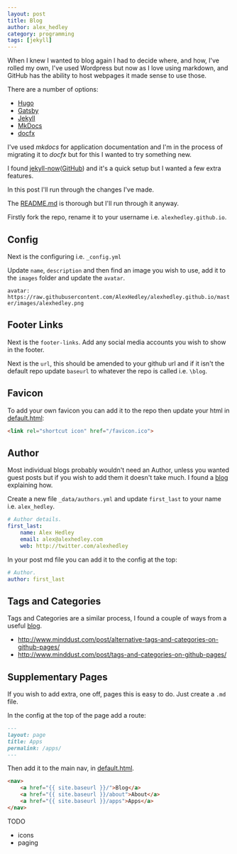 ```yaml
---
layout: post
title: Blog
author: alex_hedley
category: programming
tags: [jekyll]
---
```


When I knew I wanted to blog again I had to decide where, and how, I've rolled my own, I've used Wordpress but now as I love using markdown, and GitHub has the ability to host webpages it made sense to use those.

There are a number of options:

- [Hugo](https://gohugo.io)
- [Gatsby](https://www.gatsbyjs.org/)
- [Jekyll](https://jekyllrb.com/)
- [MkDocs](http://www.mkdocs.org/)
- [docfx](https://dotnet.github.io/docfx/)

I've used *mkdocs* for application documentation and I'm in the process of migrating it to *docfx* but for this I wanted to try something new.

I found [jekyll-now](https://www.jekyllnow.com)([GitHub](https://github.com/barryclark/jekyll-now)) and it's a quick setup but I wanted a few extra features.

In this post I'll run through the changes I've made.

The [README.md](https://github.com/barryclark/jekyll-now/blob/master/README.md) is thorough but I'll run through it anyway.

Firstly fork the repo, rename it to your username i.e. `alexhedley.github.io`.

## Config

Next is the configuring i.e. `_config.yml`

Update `name`, `description` and then find an image you wish to use, add it to the `images` folder and update the `avatar`.

`avatar: https://raw.githubusercontent.com/AlexHedley/alexhedley.github.io/master/images/alexhedley.png`

## Footer Links

Next is the `footer-links`. Add any social media accounts you wish to show in the footer.

Next is the `url`, this should be amended to your github url and if it isn't the default repo update `baseurl` to whatever the repo is called i.e. `\blog`.

## Favicon

To add your own favicon you can add it to the repo then update your html in [default.html](../_layouts/default.html):

```html
<link rel="shortcut icon" href="/favicon.ico">
```

## Author

Most individual blogs probably wouldn't need an Author, unless you wanted guest posts but if you wish to add them it doesn't take much.
I found a [blog](https://blog.sorryapp.com/blogging-with-jekyll/2014/02/06/adding-authors-to-your-jekyll-site.html) explaining how.

Create a new file `_data/authors.yml` and update `first_last` to your name i.e. `alex_hedley`.

```yml
# Author details.
first_last:
    name: Alex Hedley
    email: alex@alexhedley.com
    web: http://twitter.com/alexhedley
```

In your post md file you can add it to the config at the top:

```yml
# Author.
author: first_last
```

## Tags and Categories

Tags and Categories are a similar process, I found a couple of ways from a useful [blog](http://www.minddust.com/).

- http://www.minddust.com/post/alternative-tags-and-categories-on-github-pages/
- http://www.minddust.com/post/tags-and-categories-on-github-pages/

## Supplementary Pages

If you wish to add extra, one off, pages this is easy to do. Just create a `.md` file.

In the config at the top of the page add a route:

```md
---
layout: page
title: Apps
permalink: /apps/
---
```

Then add it to the main nav, in [default.html](../_layouts/default.html).

```html
<nav>
    <a href="{{ site.baseurl }}/">Blog</a>
    <a href="{{ site.baseurl }}/about">About</a>
    <a href="{{ site.baseurl }}/apps">Apps</a>
</nav>
```

TODO

- icons
- paging
